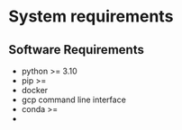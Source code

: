 # System requirements

## Software Requirements

- python >= 3.10
- pip >=
- docker
- gcp command line interface
- conda >=
-
